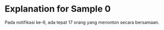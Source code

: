 # Explanation for Sample 0

Pada notifikasi ke-6, ada tepat 17 orang yang menonton secara bersamaan.
